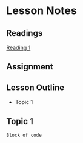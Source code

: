# Lesson Notes

## Readings
[Reading 1](/path/to/reading)

## Assignment

## Lesson Outline
- Topic 1

## Topic 1

```
Block of code
```
